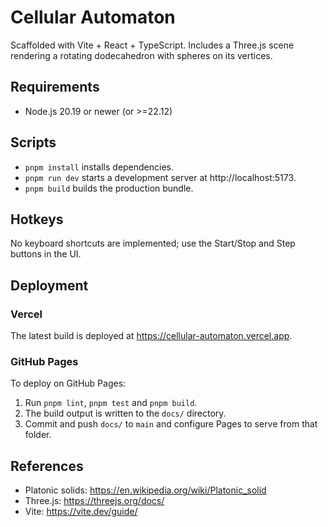 # Cellular Automaton

Scaffolded with Vite + React + TypeScript. Includes a Three.js scene rendering a rotating dodecahedron with spheres on its vertices.

## Requirements
- Node.js 20.19 or newer (or >=22.12)

## Scripts
- `pnpm install` installs dependencies.
- `pnpm run dev` starts a development server at http://localhost:5173.
- `pnpm build` builds the production bundle.

## Hotkeys
No keyboard shortcuts are implemented; use the Start/Stop and Step buttons in the UI.

## Deployment
### Vercel
The latest build is deployed at https://cellular-automaton.vercel.app.

### GitHub Pages
To deploy on GitHub Pages:
1. Run `pnpm lint`, `pnpm test` and `pnpm build`.
2. The build output is written to the `docs/` directory.
3. Commit and push `docs/` to `main` and configure Pages to serve from that folder.

## References
- Platonic solids: https://en.wikipedia.org/wiki/Platonic_solid
- Three.js: https://threejs.org/docs/
- Vite: https://vite.dev/guide/
